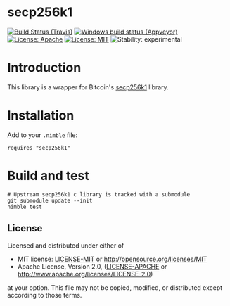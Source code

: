 # secp256k1

[![Build Status (Travis)](https://img.shields.io/travis/status-im/nim-secp256k1/master.svg?label=Linux%20/%20macOS "Linux/macOS build status (Travis)")](https://travis-ci.org/status-im/nim-secp256k1)
[![Windows build status (Appveyor)](https://img.shields.io/appveyor/ci/nimbus/nim-secp256k1/master.svg?label=Windows "Windows build status (Appveyor)")](https://ci.appveyor.com/project/nimbus/nim-secp256k1)
[![License: Apache](https://img.shields.io/badge/License-Apache%202.0-blue.svg)](https://opensource.org/licenses/Apache-2.0)
[![License: MIT](https://img.shields.io/badge/License-MIT-blue.svg)](https://opensource.org/licenses/MIT)
![Stability: experimental](https://img.shields.io/badge/stability-experimental-orange.svg)

# Introduction
This library is a wrapper for Bitcoin's [secp256k1](https://github.com/bitcoin-core/secp256k1) library.

# Installation

Add to your `.nimble` file:
```
requires "secp256k1"
```

# Build and test

```
# Upstream secp256k1 c library is tracked with a submodule
git submodule update --init
nimble test
```
## License

Licensed and distributed under either of

* MIT license: [LICENSE-MIT](LICENSE-MIT) or http://opensource.org/licenses/MIT
* Apache License, Version 2.0, ([LICENSE-APACHE](LICENSE-APACHE) or http://www.apache.org/licenses/LICENSE-2.0)

at your option. This file may not be copied, modified, or distributed except according to those terms.

